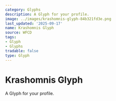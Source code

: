 ```yaml
---
category: Glyphs
description: A Glyph for your profile.
image: ../images/krashomnis-glyph-84b321fd3e.png
last_updated: '2025-09-17'
name: Krashomnis Glyph
source: WFCD
tags:
- Glyph
- Glyphs
tradable: false
type: Glyph
---
```


# Krashomnis Glyph

A Glyph for your profile.

